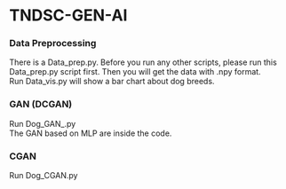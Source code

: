 # TNDSC-GEN-AI
 
### Data Preprocessing
There is a Data_prep.py. Before you run any other scripts, 
please run this Data_prep.py script first. 
Then you will get the data with .npy format.  
Run Data_vis.py will show a bar chart about dog breeds. 
### GAN (DCGAN)
Run Dog_GAN_.py  
The GAN based on MLP are inside the code.
### CGAN
Run Dog_CGAN.py
